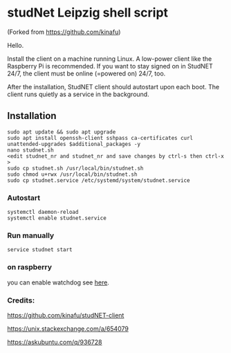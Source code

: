 # studNet Leipzig shell script

(Forked from https://github.com/kinafu)

Hello.

Install the client on a machine running Linux. A low-power client like the Raspberry Pi is recommended.
If you want to stay signed on in StudNET 24/7, the client must be online (=powered on) 24/7, too.

After the installation, StudNET client should autostart upon each boot.
The client runs quietly as a service in the background.

## Installation

    sudo apt update && sudo apt upgrade
    sudo apt install openssh-client sshpass ca-certificates curl unattended-upgrades $additional_packages -y
    nano studnet.sh
    <edit studnet_nr and studnet_nr and save changes by ctrl-s then ctrl-x >
    sudo cp studnet.sh /usr/local/bin/studnet.sh
    sudo chmod u+rwx /usr/local/bin/studnet.sh
    sudo cp studnet.service /etc/systemd/system/studnet.service

### Autostart
    systemctl daemon-reload
    systemctl enable studnet.service
### Run manually
    service studnet start

### on raspberry
you can enable watchdog see [here](https://github.com/kinafu/studNET-client/blob/master/installer.sh).

### Credits:
https://github.com/kinafu/studNET-client

https://unix.stackexchange.com/a/654079

https://askubuntu.com/q/936728

